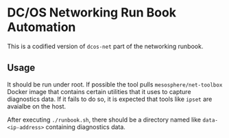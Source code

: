 # DC/OS Networking Run Book Automation

This is a codified version of `dcos-net` part of the networking runbook.

## Usage

It should be run under root. If possible the tool pulls `mesosphere/net-toolbox` Docker image that contains certain utilities that it uses to capture diagnostics data. If it fails to do so, it is expected that tools like `ipset` are avaialbe on the host.

After executing `./runbook.sh`, there should be a directory named like `data-<ip-address>` containing diagnostics data.
